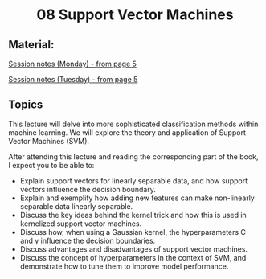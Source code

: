 <h1 align="center">08 Support Vector Machines</h1>

## Material:

[Session notes (Monday) - from page 5](https://drive.google.com/file/d/1b8-u6oY8FHurOY4OYRYF6BbIRmhz9XNl/view?usp=sharing)

[Session notes (Tuesday) - from page 5](https://drive.google.com/file/d/1J-_dAEpwynMV2PzUnUJGHhvDFE4eBim9/view?usp=sharing)

<!-- NOTE: for both sources I checked and added that SVM is from page 5 -->

## Topics

This lecture will delve into more sophisticated classification methods within machine learning. We will explore the theory and application of Support Vector Machines (SVM).

After attending this lecture and reading the corresponding part of the book, I expect you to be able to:

- Explain support vectors for linearly separable data, and how support vectors influence the decision boundary.
- Explain and exemplify how adding new features can make non-linearly separable data linearly separable.
- Discuss the key ideas behind the kernel trick and how this is used in kernelized support vector machines.
- Discuss how, when using a Gaussian kernel, the hyperparameters C and γ influence the decision boundaries.
- Discuss advantages and disadvantages of support vector machines.
- Discuss the concept of hyperparameters in the context of SVM, and demonstrate how to tune them to improve model performance.
<!-- NOTE: Should be chcked, I edited it to only keep SVM -->